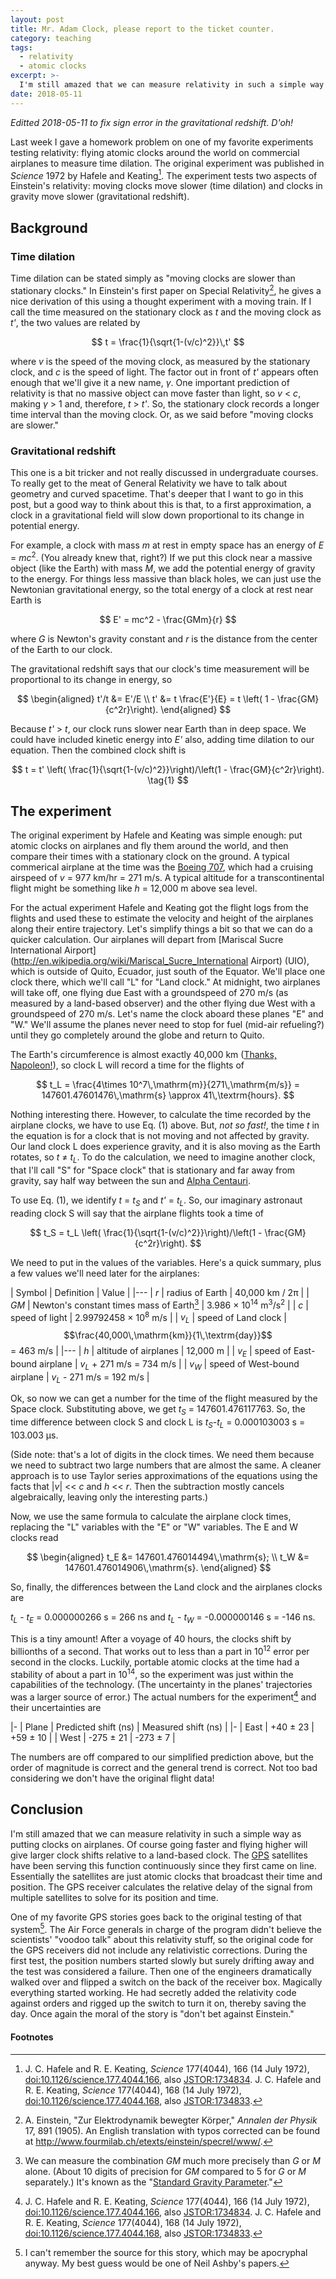 ```yaml
---
layout: post
title: Mr. Adam Clock, please report to the ticket counter.
category: teaching
tags:
  - relativity
  - atomic clocks
excerpt: >-
  I'm still amazed that we can measure relativity in such a simple way as putting clocks on airplanes.
date: 2018-05-11
---
```


*Editted 2018-05-11 to fix sign error in the gravitational redshift. D'oh!*

Last week I gave a homework problem on one of my favorite experiments testing relativity: flying atomic clocks around the world on commercial airplanes to measure time dilation.
The original experiment was published in *Science* 1972 by Hafele and Keating[^1].
The experiment tests two aspects of Einstein's relativity: moving clocks move slower (time dilation) and clocks in gravity move slower (gravitational redshift).

## Background ##
### Time dilation ###
Time dilation can be stated simply as "moving clocks are slower than stationary clocks."  In Einstein's first paper on Special Relativity[^2], he gives a nice derivation of this using a thought experiment with a moving train.  If I call the time measured on the stationary clock as *t* and the moving clock as *t'*, the two values are related by

$$  t = \frac{1}{\sqrt{1-(v/c)^2}}\,t' $$

where *v* is the speed of the moving clock, as measured by the stationary clock, and *c* is the speed of light.  The factor out in front of *t'* appears often enough that we'll give it a new name, *&gamma;*.  One important prediction of relativity is that no massive object can move faster than light, so *v* < *c*, making *&gamma;* > 1 and, therefore, *t* > *t'*.  So, the stationary clock records a longer time interval than the moving clock.  Or, as we said before "moving clocks are slower."

### Gravitational redshift ###
This one is a bit tricker and not really discussed in undergraduate courses.  To really get to the meat of General Relativity we have to talk about geometry and curved spacetime.  That's deeper that I want to go in this post, but a good way to think about this is that, to a first approximation, a clock in a gravitational field will slow down proportional to its change in potential energy.

For example, a clock with mass *m* at rest in empty space has an energy of *E* = *mc*<sup>2</sup>.  (You already knew that, right?)
If we put this clock near a massive object (like the Earth) with mass *M*, we add the potential energy of gravity to the energy.  For things less massive than black holes, we can just use the Newtonian gravitational energy, so the total energy of a clock at rest near Earth is

$$ E' = mc^2 - \frac{GMm}{r} $$

where *G* is Newton's gravity constant and *r* is the distance from the center of the Earth to our clock.

The gravitational redshift says that our clock's time measurement will be proportional to its change in energy, so

$$ 
\begin{aligned}
t'/t &= E'/E \\
t' &= t \frac{E'}{E} = t \left( 1 - \frac{GM}{c^2r}\right).
\end{aligned}
$$

Because *t'* > *t*, our clock runs slower near Earth than in deep space.  We could have included kinetic energy into *E'* also, adding time dilation to our equation.  Then the combined clock shift is

$$ t = t' \left( \frac{1}{\sqrt{1-(v/c)^2}}\right)/\left(1 - \frac{GM}{c^2r}\right). \tag{1} $$

## The experiment ##
The original experiment by Hafele and Keating was simple enough: put atomic clocks on airplanes and fly them around the world, and then compare their times with a stationary clock on the ground.
A typical commerical airplane at the time was the [Boeing 707](http://en.wikipedia.org/wiki/Boeing_707), which had a cruising airspeed of *v* = 977 km/hr = 271 m/s.
A typical altitude for a transcontinental flight might be something like *h* = 12,000 m above sea level.

For the actual experiment Hafele and Keating got the flight logs from the flights and used these to estimate the velocity and height of the airplanes along their entire trajectory.  Let's simplify things a bit so that we can do a quicker calculation.  Our airplanes will depart from [Mariscal Sucre International Airport](http://en.wikipedia.org/wiki/Mariscal_Sucre_International Airport) (UIO), which is outside of Quito, Ecuador, just south of the Equator.  We'll place one clock there, which we'll call "L" for "Land clock."
At midnight, two airplanes will take off, one flying due East with a groundspeed of 270 m/s (as measured by a land-based observer) and the other flying due West with a groundspeed of 270 m/s.  Let's name the clock aboard these planes "E" and "W."  We'll assume the planes never need to stop for fuel (mid-air refueling?) until they go completely around the globe and return to Quito.

The Earth's circumference is almost exactly 40,000 km ([Thanks, Napoleon!](http://en.wikipedia.org/wiki/History_of_the_metric_system)), so clock L will record a time for the flights of

$$
t_L = \frac{4\times 10^7\,\mathrm{m}}{271\,\mathrm{m/s}} = 147601.47601476\,\mathrm{s} \approx 41\,\textrm{hours}.
$$

Nothing interesting there.  However, to calculate the time recorded by the airplane clocks, we have to use Eq. (1) above. But, *not so fast!*, the time *t* in the equation is for a clock that is not moving and not affected by gravity.  Our land clock L does experience gravity, and it is also moving as the Earth rotates, so *t* &ne; *t<sub>L</sub>*.  To do the calculation, we need to imagine another clock, that I'll call "S" for "Space clock" that is stationary and far away from gravity, say half way between the sun and [Alpha Centauri](http://en.wikipedia.org/wiki/Alpha_Centauri).

To use Eq. (1), we identify *t* = *t<sub>S</sub>* and *t'* = *t<sub>L</sub>*.  So, our imaginary astronaut reading clock S will say that the airplane flights took a time of 

$$
t_S = t_L \left( \frac{1}{\sqrt{1-(v/c)^2}}\right)/\left(1 - \frac{GM}{c^2r}\right).
$$

We need to put in the values of the variables.  Here's a quick summary, plus a few values we'll need later for the airplanes:

| Symbol | Definition | Value |
|---
| *r* | radius of Earth | 40,000 km / 2&pi; |
| *GM* | Newton's constant times mass of Earth[^3] | 3.986 &times; 10<sup>14</sup> m<sup>3</sup>/s<sup>2</sup> |
| *c* | speed of light | 2.99792458 &times; 10<sup>8</sup> m/s |
| *v<sub>L</sub>* | speed of Land clock | $$\frac{40,000\,\mathrm{km}}{1\,\textrm{day}}$$ = 463 m/s |
|---
| *h* | altitude of airplanes | 12,000 m |
| *v<sub>E</sub>* | speed of East-bound airplane | *v<sub>L</sub>* + 271 m/s = 734 m/s |
| *v<sub>W</sub>* | speed of West-bound airplane | *v<sub>L</sub>* - 271 m/s = 192 m/s |

Ok, so now we can get a number for the time of the flight measured by the Space clock.  Substituting above, we get
*t<sub>S</sub>* = 147601.476117763.  So, the time difference between clock S and clock L is *t<sub>S</sub>*-*t<sub>L</sub>* = 0.000103003 s = 103.003 &mu;s.

(Side note: that's a lot of digits in the clock times.  We need them because we need to subtract two large numbers that are almost the same.  A cleaner approach is to use Taylor series approximations of the equations using the facts that \|*v*\| \<\< *c* and *h* \<\< *r*.  Then the subtraction mostly cancels algebraically, leaving only the interesting parts.)

Now, we use the same formula to calculate the airplane clock times, replacing the "L" variables with the "E" or "W" variables.  The E and W clocks read

$$
\begin{aligned}
t_E &= 147601.476014494\,\mathrm{s}; \\
t_W &= 147601.476014906\,\mathrm{s}.
\end{aligned}
$$

So, finally, the differences between the Land clock and the airplanes clocks are

*t<sub>L</sub>* - *t<sub>E</sub>* = 0.000000266 s  = 266 ns and
*t<sub>L</sub>* - *t<sub>W</sub>* = -0.000000146 s = -146 ns.

This is a tiny amount!  After a voyage of 40 hours, the clocks shift by billionths of a second.  That works out to less than a part in 10<sup>12</sup> error per second in the clocks.  Luckily, portable atomic clocks at the time had a stability of about a part in 10<sup>14</sup>, so the experiment was just within the capabilities of the technology.  (The uncertainty in the planes' trajectories was a larger source of error.)  The actual numbers for the experiment[^1] and their uncertainties are

|-
| Plane | Predicted shift (ns) | Measured shift (ns) |
|-
| East | +40 ± 23 | +59 ± 10 |
| West | -275 ± 21 | -273 ± 7 |

The numbers are off compared to our simplified prediction above, but the order of magnitude is correct and the general trend is correct.  Not too bad considering we don't have the original flight data!

## Conclusion ##
I'm still amazed that we can measure relativity in such a simple way as putting clocks on airplanes.  Of course going faster and flying higher will give larger clock shifts relative to a land-based clock.  The [GPS](http://en.wikipedia.org/wiki/Global_Positioning_System) satellites have been serving this function continuously since they first came on line.  Essentially the satellites are just atomic clocks that broadcast their time and position.  The GPS receiver calculates the relative delay of the signal from multiple satellites to solve for its position and time.

One of my favorite GPS stories goes back to the original testing of that system[^4].  The Air Force generals in charge of the program didn't believe the scientists' "voodoo talk" about this relativity stuff, so the original code for the GPS receivers did not include any relativistic corrections.  During the first test, the position numbers started slowly but surely drifting away and the test was considered a failure.  Then one of the engineers dramatically walked over and flipped a switch on the back of the receiver box. Magically everything started working.  He had secretly added the relativity code against orders and rigged up the switch to turn it on, thereby saving the day. Once again the moral of the story is "don't bet against Einstein."

#### Footnotes ####
[^1]: J. C. Hafele and R. E. Keating, *Science* 177(4044), 166 (14 July 1972), [doi:10.1126/science.177.4044.166](http://dx.doi.org/10.1126/science.177.4044.166), also [JSTOR:1734834](http://www.jstor.org/stable/1734834).  J. C. Hafele and R. E. Keating, *Science* 177(4044), 168 (14 July 1972), [doi:10.1126/science.177.4044.168](http://dx.doi.org/10.1126/science.177.4044.168), also [JSTOR:1734833](http://www.jstor.org/stable/1734833).
[^2]: A. Einstein, "Zur Elektrodynamik bewegter Körper," *Annalen der Physik* 17, 891 (1905).  An English translation with typos corrected can be found at <http://www.fourmilab.ch/etexts/einstein/specrel/www/>.
[^3]: We can measure the combination *GM* much more precisely than *G* or *M* alone.  (About 10 digits of precision for *GM* compared to 5 for *G* or *M* separately.) It's known as the "[Standard Gravity Parameter](http://en.wikipedia.org/wiki/Standard_gravitational_parameter)."
[^4]: I can't remember the source for this story, which may be apocryphal anyway.  My best guess would be one of Neil Ashby's papers.